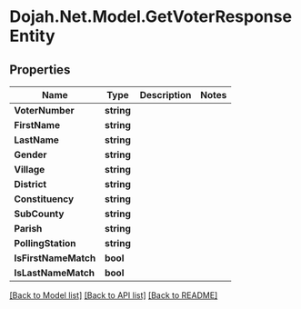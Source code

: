 # Dojah.Net.Model.GetVoterResponseEntity

## Properties

Name | Type | Description | Notes
------------ | ------------- | ------------- | -------------
**VoterNumber** | **string** |  | 
**FirstName** | **string** |  | 
**LastName** | **string** |  | 
**Gender** | **string** |  | 
**Village** | **string** |  | 
**District** | **string** |  | 
**Constituency** | **string** |  | 
**SubCounty** | **string** |  | 
**Parish** | **string** |  | 
**PollingStation** | **string** |  | 
**IsFirstNameMatch** | **bool** |  | 
**IsLastNameMatch** | **bool** |  | 

[[Back to Model list]](../README.md#documentation-for-models) [[Back to API list]](../README.md#documentation-for-api-endpoints) [[Back to README]](../README.md)

